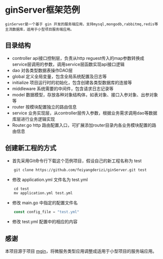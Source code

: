 # ginServer框架范例

    ginServer是一个基于 gin 开发的服务端应用，支持mysql,mongodb,rabbitmq,redis等主流数据库，适用于小型项目服务端应用。
   
## 目录结构
+ controller
  api接口控制层，负责从http reguest传入的map参数转换成service层调用的参数，调用service层函数实现api接口逻辑
+ dao
  对各类型数据表操作DAO层
+ global
  定义全局变量，包含全局系统配置及日志等
+ initialize
  项目运行时的初始化，包含创建各类型数据库的连接等
+ middleware
  系统需要的中间件，包含请求日志记录等
+ model 
  数据模型，存放各种对象结构体，如表对象、接口入参对象、出参对象等
+ router
  按模块配置独立的路由信息
+ service
  业务实现层，从controller层传入参数，根据业务需求调用dao等数据库层进行业务逻辑实现
+ Router.go
  http 路由配置入口，可扩展添加router目录内各业务模块配置的路由信息

## 创建新工程的方式

+ 首先采用Git命令行下载这个范例项目，假设自己的新工程名称为 test
    
```shell script
    git clone https://github.com/feiyangderizi/ginServer.git test
```
    
+ 修改 application.yml 文件名为 test.yml
    
```shell script
    cd test
    mv application.yml test.yml
```
    
+ 修改 main.go 中指定的配置文件名
    
```go
    const config_file = "test.yml"
```
    
+ 修改 test.yml 配置中的相应的内容

## 感谢

   本项目源于项目 <a href="https://github.com/maczh/mgin">mgin</a>，将微服务类型应用调整成适用于小型项目的服务端应用。
